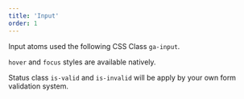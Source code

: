 ```yaml
---
title: 'Input'
order: 1
---
```


Input atoms used the following CSS Class `ga-input`.

`hover` and `focus` styles are available natively.

Status class `is-valid` and `is-invalid` will be apply by your own form validation system.

<pattern path="src/patterns/--input/input"></pattern>